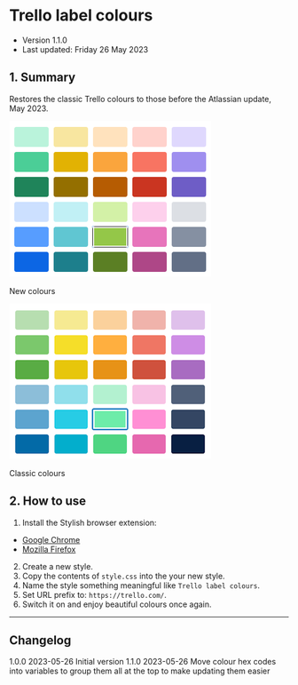 # Trello label colours

* Version 1.1.0
* Last updated: Friday 26 May 2023


## 1. Summary

Restores the classic Trello colours to those before the Atlassian update, May 2023.

![2023 colours](trello-colours-2023.png "New")

New colours


![Classic colours](trello-colours-classic.png "Classic")

Classic colours



## 2. How to use

1. Install the Stylish browser extension:

* [Google Chrome](https://chrome.google.com/webstore/detail/stylish-custom-themes-for/fjnbnpbmkenffdnngjfgmeleoegfcffe)
* [Mozilla Firefox](https://addons.mozilla.org/en-GB/firefox/addon/stylish/)

2. Create a new style.
3. Copy the contents of `style.css` into the your new style.
4. Name the style something meaningful like `Trello label colours`.
5. Set URL prefix to: `https://trello.com/`.
6. Switch it on and enjoy beautiful colours once again.



---



## Changelog

1.0.0 2023-05-26 Initial version
1.1.0 2023-05-26 Move colour hex codes into variables 
                  to group them all at the top to make updating them easier